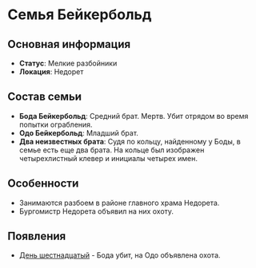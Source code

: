# Семья Бейкербольд

## Основная информация
- **Статус**: Мелкие разбойники
- **Локация**: Недорет

## Состав семьи
- **Бода Бейкербольд**: Средний брат. Мертв. Убит отрядом во время попытки ограбления.
- **Одо Бейкербольд**: Младший брат.
- **Два неизвестных брата**: Судя по кольцу, найденному у Боды, в семье есть еще два брата. На кольце был изображен четырехлистный клевер и инициалы четырех имен.

## Особенности
- Занимаются разбоем в районе главного храма Недорета.
- Бургомистр Недорета объявил на них охоту.

## Появления
- [День шестнадцатый](obsidian://open?vault=Project%20LUX&file=%D0%9E%D1%82%D1%87%D0%B5%D1%82%D1%8B%2F%D0%94%D0%B5%D0%BD%D1%8C%20%D1%88%D0%B5%D1%81%D1%82%D0%BD%D0%B0%D0%B4%D1%86%D0%B0%D1%82%D1%8B%D0%B9) - Бода убит, на Одо объявлена охота.
